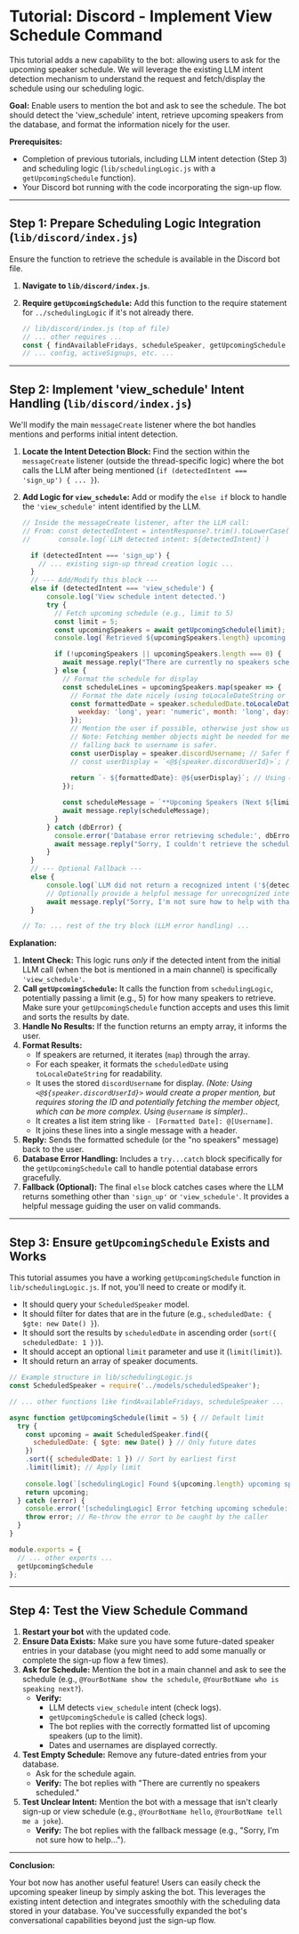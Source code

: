 # Tutorial: Discord - Implement View Schedule Command

This tutorial adds a new capability to the bot: allowing users to ask for the upcoming speaker schedule. We will leverage the existing LLM intent detection mechanism to understand the request and fetch/display the schedule using our scheduling logic.

**Goal:** Enable users to mention the bot and ask to see the schedule. The bot should detect the 'view_schedule' intent, retrieve upcoming speakers from the database, and format the information nicely for the user.

**Prerequisites:**

*   Completion of previous tutorials, including LLM intent detection (Step 3) and scheduling logic (`lib/schedulingLogic.js` with a `getUpcomingSchedule` function).
*   Your Discord bot running with the code incorporating the sign-up flow.

---

## Step 1: Prepare Scheduling Logic Integration (`lib/discord/index.js`)

Ensure the function to retrieve the schedule is available in the Discord bot file.

1.  **Navigate to `lib/discord/index.js`**.
2.  **Require `getUpcomingSchedule`:** Add this function to the require statement for `../schedulingLogic` if it's not already there.

    ```javascript
    // lib/discord/index.js (top of file)
    // ... other requires ...
    const { findAvailableFridays, scheduleSpeaker, getUpcomingSchedule } = require('../schedulingLogic') // Add getUpcomingSchedule
    // ... config, activeSignups, etc. ...
    ```

---

## Step 2: Implement 'view_schedule' Intent Handling (`lib/discord/index.js`)

We'll modify the main `messageCreate` listener where the bot handles mentions and performs initial intent detection.

1.  **Locate the Intent Detection Block:** Find the section within the `messageCreate` listener (outside the thread-specific logic) where the bot calls the LLM after being mentioned (`if (detectedIntent === 'sign_up') { ... }`).
2.  **Add Logic for `view_schedule`:** Add or modify the `else if` block to handle the `'view_schedule'` intent identified by the LLM.

    ```javascript
    // Inside the messageCreate listener, after the LLM call:
    // From: const detectedIntent = intentResponse?.trim().toLowerCase()
    //       console.log(`LLM detected intent: ${detectedIntent}`)

      if (detectedIntent === 'sign_up') {
        // ... existing sign-up thread creation logic ...
      } 
      // --- Add/Modify this block --- 
      else if (detectedIntent === 'view_schedule') {
          console.log('View schedule intent detected.')
          try {
            // Fetch upcoming schedule (e.g., limit to 5)
            const limit = 5;
            const upcomingSpeakers = await getUpcomingSchedule(limit);
            console.log(`Retrieved ${upcomingSpeakers.length} upcoming speakers.`);

            if (!upcomingSpeakers || upcomingSpeakers.length === 0) {
              await message.reply("There are currently no speakers scheduled.");
            } else {
              // Format the schedule for display
              const scheduleLines = upcomingSpeakers.map(speaker => {
                // Format the date nicely (using toLocaleDateString or similar)
                const formattedDate = speaker.scheduledDate.toLocaleDateString('en-US', { 
                  weekday: 'long', year: 'numeric', month: 'long', day: 'numeric' 
                });
                // Mention the user if possible, otherwise just show username
                // Note: Fetching member objects might be needed for mentions, 
                // falling back to username is safer.
                const userDisplay = speaker.discordUsername; // Safer fallback
                // const userDisplay = `<@${speaker.discordUserId}>`; // Requires user ID to be stored and potentially fetching member
                
                return `- ${formattedDate}: @${userDisplay}`; // Using @username format 
              });

              const scheduleMessage = `**Upcoming Speakers (Next ${limit}):**\n${scheduleLines.join('\n')}`;
              await message.reply(scheduleMessage);
            }
          } catch (dbError) {
            console.error('Database error retrieving schedule:', dbError);
            await message.reply("Sorry, I couldn't retrieve the schedule due to a database error.");
          }
      } 
      // --- Optional Fallback --- 
      else {
          console.log(`LLM did not return a recognized intent ('${detectedIntent}').`);
          // Optionally provide a helpful message for unrecognized intents
          await message.reply("Sorry, I'm not sure how to help with that. You can ask me to 'sign up to speak' or 'show the schedule'.");
      }

    // To: ... rest of the try block (LLM error handling) ...
    ```

**Explanation:**

1.  **Intent Check:** This logic runs *only* if the detected intent from the initial LLM call (when the bot is mentioned in a main channel) is specifically `'view_schedule'`.
2.  **Call `getUpcomingSchedule`:** It calls the function from `schedulingLogic`, potentially passing a limit (e.g., 5) for how many speakers to retrieve. Make sure your `getUpcomingSchedule` function accepts and uses this limit and sorts the results by date.
3.  **Handle No Results:** If the function returns an empty array, it informs the user.
4.  **Format Results:**
    *   If speakers are returned, it iterates (`map`) through the array.
    *   For each speaker, it formats the `scheduledDate` using `toLocaleDateString` for readability.
    *   It uses the stored `discordUsername` for display. *(Note: Using `<@${speaker.discordUserId}>` would create a proper mention, but requires storing the ID and potentially fetching the member object, which can be more complex. Using `@username` is simpler).*.
    *   It creates a list item string like `- [Formatted Date]: @[Username]`.
    *   It joins these lines into a single message with a header.
5.  **Reply:** Sends the formatted schedule (or the "no speakers" message) back to the user.
6.  **Database Error Handling:** Includes a `try...catch` block specifically for the `getUpcomingSchedule` call to handle potential database errors gracefully.
7.  **Fallback (Optional):** The final `else` block catches cases where the LLM returns something other than `'sign_up'` or `'view_schedule'`. It provides a helpful message guiding the user on valid commands.

---

## Step 3: Ensure `getUpcomingSchedule` Exists and Works

This tutorial assumes you have a working `getUpcomingSchedule` function in `lib/schedulingLogic.js`. If not, you'll need to create or modify it.

*   It should query your `ScheduledSpeaker` model.
*   It should filter for dates that are in the future (e.g., `scheduledDate: { $gte: new Date() }`).
*   It should sort the results by `scheduledDate` in ascending order (`sort({ scheduledDate: 1 })`).
*   It should accept an optional `limit` parameter and use it (`limit(limit)`).
*   It should return an array of speaker documents.

```javascript
// Example structure in lib/schedulingLogic.js
const ScheduledSpeaker = require('../models/scheduledSpeaker');

// ... other functions like findAvailableFridays, scheduleSpeaker ...

async function getUpcomingSchedule(limit = 5) { // Default limit
  try {
    const upcoming = await ScheduledSpeaker.find({
      scheduledDate: { $gte: new Date() } // Only future dates
    })
    .sort({ scheduledDate: 1 }) // Sort by earliest first
    .limit(limit); // Apply limit
    
    console.log(`[schedulingLogic] Found ${upcoming.length} upcoming speakers (limit ${limit}).`);
    return upcoming; 
  } catch (error) {
    console.error('[schedulingLogic] Error fetching upcoming schedule:', error);
    throw error; // Re-throw the error to be caught by the caller
  }
}

module.exports = {
  // ... other exports ...
  getUpcomingSchedule
};
```

---

## Step 4: Test the View Schedule Command

1.  **Restart your bot** with the updated code.
2.  **Ensure Data Exists:** Make sure you have some future-dated speaker entries in your database (you might need to add some manually or complete the sign-up flow a few times).
3.  **Ask for Schedule:** Mention the bot in a main channel and ask to see the schedule (e.g., `@YourBotName show the schedule`, `@YourBotName who is speaking next?`).
    *   **Verify:**
        *   LLM detects `view_schedule` intent (check logs).
        *   `getUpcomingSchedule` is called (check logs).
        *   The bot replies with the correctly formatted list of upcoming speakers (up to the limit).
        *   Dates and usernames are displayed correctly.
4.  **Test Empty Schedule:** Remove any future-dated entries from your database.
    *   Ask for the schedule again.
    *   **Verify:** The bot replies with "There are currently no speakers scheduled."
5.  **Test Unclear Intent:** Mention the bot with a message that isn't clearly sign-up or view schedule (e.g., `@YourBotName hello`, `@YourBotName tell me a joke`).
    *   **Verify:** The bot replies with the fallback message (e.g., "Sorry, I'm not sure how to help...").

---

**Conclusion:**

Your bot now has another useful feature! Users can easily check the upcoming speaker lineup by simply asking the bot. This leverages the existing intent detection and integrates smoothly with the scheduling data stored in your database. You've successfully expanded the bot's conversational capabilities beyond just the sign-up flow. 